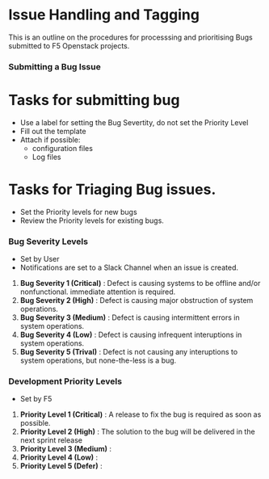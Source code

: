 # Issue Handling and Tagging

This is an outline on the procedures for processsing and prioritising Bugs submitted to F5 Openstack projects.

### Submitting a Bug Issue
# Tasks for submitting bug
 * Use a label for setting the Bug Severtity, do not set the Priority Level
 * Fill out the template
 * Attach if possible:
   * configuration files
   * Log files

# Tasks for Triaging Bug issues.
 * Set the Priority levels for new bugs
 * Review the Priority levels for existing bugs.

### Bug Severity Levels
 * Set by User
 * Notifications are set to a Slack Channel when an issue is created.
 
 1. **Bug Severity 1 (Critical)** : Defect is causing systems to be offline and/or nonfunctional. immediate attention is required.
 2. **Bug Severity 2 (High)** : Defect is causing major obstruction of system operations.
 3. **Bug Severity 3 (Medium)** : Defect is causing intermittent errors in system operations.
 4. **Bug Severity 4 (Low)** : Defect is causing infrequent interuptions in system operations.
 5. **Bug Severity 5 (Trival)** : Defect is not causing any interuptions to system operations, but none-the-less is a bug.
 
### Development Priority Levels
 * Set by F5
 
 1. **Priority Level 1 (Critical)** : A release to fix the bug is required as soon as possible.
 2. **Priority Level 2 (High)** : The solution to the bug will be delivered in the next sprint release 
 3. **Priority Level 3 (Medium)** :
 4. **Priority Level 4 (Low)** :
 5. **Priority Level 5 (Defer)** :


